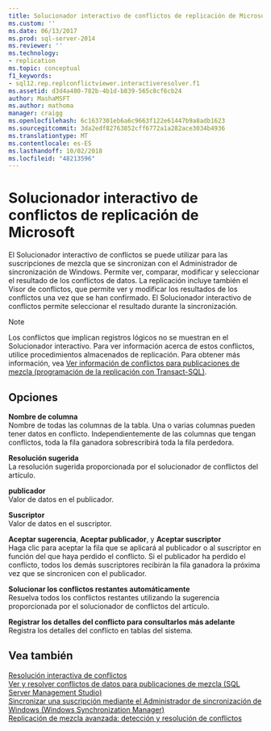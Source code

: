 ```yaml
---
title: Solucionador interactivo de conflictos de replicación de Microsoft | Microsoft Docs
ms.custom: ''
ms.date: 06/13/2017
ms.prod: sql-server-2014
ms.reviewer: ''
ms.technology:
- replication
ms.topic: conceptual
f1_keywords:
- sql12.rep.replconflictviewer.interactiveresolver.f1
ms.assetid: d3d4a480-782b-4b1d-b839-565c8cf6cb24
author: MashaMSFT
ms.author: mathoma
manager: craigg
ms.openlocfilehash: 6c1637301eb6a6c9663f122e61447b9a8adb1623
ms.sourcegitcommit: 3da2edf82763852cff6772a1a282ace3034b4936
ms.translationtype: MT
ms.contentlocale: es-ES
ms.lasthandoff: 10/02/2018
ms.locfileid: "48213596"
---
```

# <a name="microsoft-replication-interactive-conflict-resolver"></a>Solucionador interactivo de conflictos de replicación de Microsoft
  El Solucionador interactivo de conflictos se puede utilizar para las suscripciones de mezcla que se sincronizan con el Administrador de sincronización de Windows. Permite ver, comparar, modificar y seleccionar el resultado de los conflictos de datos. La replicación incluye también el Visor de conflictos, que permite ver y modificar los resultados de los conflictos una vez que se han confirmado. El Solucionador interactivo de conflictos permite seleccionar el resultado durante la sincronización.  
  
> [!NOTE]  
>  Los conflictos que implican registros lógicos no se muestran en el Solucionador interactivo. Para ver información acerca de estos conflictos, utilice procedimientos almacenados de replicación. Para obtener más información, vea [Ver información de conflictos para publicaciones de mezcla &#40;programación de la replicación con Transact-SQL&#41;](view-conflict-information-for-merge-publications.md).  
  
## <a name="options"></a>Opciones  
 **Nombre de columna**  
 Nombre de todas las columnas de la tabla. Una o varias columnas pueden tener datos en conflicto. Independientemente de las columnas que tengan conflictos, toda la fila ganadora sobrescribirá toda la fila perdedora.  
  
 **Resolución sugerida**  
 La resolución sugerida proporcionada por el solucionador de conflictos del artículo.  
  
 **publicador**  
 Valor de datos en el publicador.  
  
 **Suscriptor**  
 Valor de datos en el suscriptor.  
  
 **Aceptar sugerencia**, **Aceptar publicador**, y **Aceptar suscriptor**  
 Haga clic para aceptar la fila que se aplicará al publicador o al suscriptor en función del que haya perdido el conflicto. Si el publicador ha perdido el conflicto, todos los demás suscriptores recibirán la fila ganadora la próxima vez que se sincronicen con el publicador.  
  
 **Solucionar los conflictos restantes automáticamente**  
 Resuelva todos los conflictos restantes utilizando la sugerencia proporcionada por el solucionador de conflictos del artículo.  
  
 **Registrar los detalles del conflicto para consultarlos más adelante**  
 Registra los detalles del conflicto en tablas del sistema.  
  
## <a name="see-also"></a>Vea también  
 [Resolución interactiva de conflictos](merge/advanced-merge-replication-conflict-interactive-resolution.md)   
 [Ver y resolver conflictos de datos para publicaciones de mezcla &#40;SQL Server Management Studio&#41;](view-and-resolve-data-conflicts-for-merge-publications.md)   
 [Sincronizar una suscripción mediante el Administrador de sincronización de Windows &#40;Windows Synchronization Manager&#41;](synchronize-a-subscription-using-windows-synchronization-manager.md)   
 [Replicación de mezcla avanzada: detección y resolución de conflictos](merge/advanced-merge-replication-conflict-detection-and-resolution.md)  
  
  
